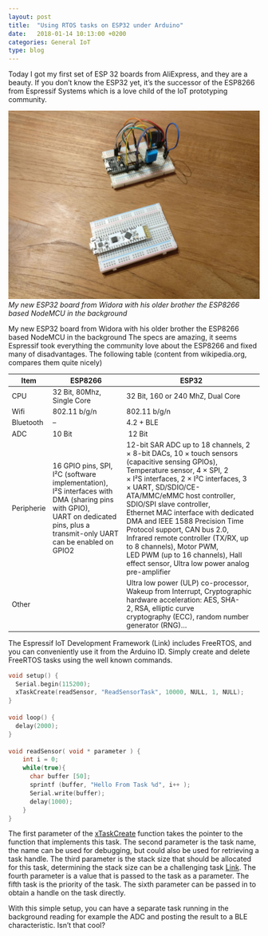 ```yaml
---
layout: post
title:  "Using RTOS tasks on ESP32 under Arduino"
date:   2018-01-14 10:13:00 +0200
categories: General IoT
type: blog
---
```

Today I got my first set of ESP 32 boards from AliExpress, and they are a beauty. If you don’t know the ESP32 yet, it’s the successor of the ESP8266 from Espressif Systems which is a love child of the IoT prototyping community.

![](../assets/esp32.jpeg)
*My new ESP32 board from Widora with his older brother the ESP8266 based NodeMCU in the background*

My new ESP32 board from Widora with his older brother the ESP8266 based NodeMCU in the background
The specs are amazing, it seems Espressif took everything the community love about the ESP8266 and fixed many of disadvantages. The following table (content from wikipedia.org, compares them quite nicely)

 Item       | ESP8266                                                                                                                                                                            | ESP32                                                                                                                                                                                                                                                                                                                                                                                                                                                                                                                       
------------|------------------------------------------------------------------------------------------------------------------------------------------------------------------------------------|-----------------------------------------------------------------------------------------------------------------------------------------------------------------------------------------------------------------------------------------------------------------------------------------------------------------------------------------------------------------------------------------------------------------------------------------------------------------------------------------------------------------------------
 CPU        | 32 Bit, 80Mhz, Single Core                                                                                                                                                         | 32 Bit, 160 or 240 MhZ, Dual Core                                                                                                                                                                                                                                                                                                                                                                                                                                                                                           
 Wifi       | 802\.11 b/g/n                                                                                                                                                                      | 802\.11 b/g/n                                                                                                                                                                                                                                                                                                                                                                                                                                                                                                               
 Bluetooth  | –                                                                                                                                                                                  | 4\.2 \+ BLE                                                                                                                                                                                                                                                                                                                                                                                                                                                                                                                 
 ADC        | 10 Bit                                                                                                                                                                             |  12 Bit                                                                                                                                                                                                                                                                                                                                                                                                                                                                                                                     
 Peripherie | 16 GPIO pins, SPI, I²C \(software implementation\), I²S interfaces with DMA \(sharing pins with GPIO\), UART on dedicated pins, plus a transmit\-only UART can be enabled on GPIO2 | 12\-bit SAR ADC up to 18 channels, 2 × 8\-bit DACs, 10 × touch sensors \(capacitive sensing GPIOs\), Temperature sensor, 4 × SPI, 2 × I²S interfaces, 2 × I²C interfaces, 3 × UART, SD/SDIO/CE\-ATA/MMC/eMMC host controller, SDIO/SPI slave controller, Ethernet MAC interface with dedicated DMA and IEEE 1588 Precision Time Protocol support, CAN bus 2\.0, Infrared remote controller \(TX/RX, up to 8 channels\), Motor PWM, LED PWM \(up to 16 channels\), Hall effect sensor, Ultra low power analog pre\-amplifier 
 Other      |                                                                                                                                                                                    | Ultra low power \(ULP\) co\-processor, Wakeup from Interrupt, Cryptographic hardware acceleration: AES, SHA\-2, RSA, elliptic curve cryptography \(ECC\), random number generator \(RNG\)…                                                        

The Espressif IoT Development Framework (Link) includes FreeRTOS, and you can conveniently use it from the Arduino ID. Simply create and delete FreeRTOS tasks using the well known commands.

```c
void setup() {
  Serial.begin(115200);
  xTaskCreate(readSensor, "ReadSensorTask", 10000, NULL, 1, NULL);
}

void loop() {
  delay(2000);
}

void readSensor( void * parameter ) {
    int i = 0;
    while(true){
      char buffer [50];
      sprintf (buffer, "Hello From Task %d", i++ );
      Serial.write(buffer);
      delay(1000);
    }
}
```

The first parameter of the [xTaskCreate][xTaskCreate Documentation] function takes the pointer to the function that implements this task. The second parameter is the task name, the name can be used for debugging, but could also be used for retrieving a task handle. The third parameter is the stack size that should be allocated for this task, determining the stack size can be a challenging task [Link][FreeRTOS Stack Size]. The fourth parameter is a value that is passed to the task as a parameter. The fifth task is the priority of the task. The sixth parameter can be passed in to obtain a handle on the task directly.

With this simple setup, you can have a separate task running in the background reading for example the ADC and posting the result to a BLE characteristic. Isn’t that cool?


[xTaskCreate Documentation]: https://www.freertos.org/a00125.html
[FreeRTOS Stack Size]: https://www.freertos.org/FAQMem.html#StackSize.